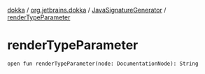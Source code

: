 [dokka](../../index.md) / [org.jetbrains.dokka](../index.md) / [JavaSignatureGenerator](index.md) / [renderTypeParameter](renderTypeParameter.md)

# renderTypeParameter

```
open fun renderTypeParameter(node: DocumentationNode): String
```
